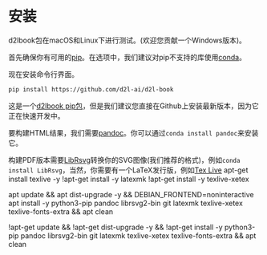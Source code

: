 

<!--
 * @version:
 * @Author:  StevenJokess https://github.com/StevenJokess
 * @Date: 2020-09-27 19:00:42
 * @LastEditors:  StevenJokess https://github.com/StevenJokess
 * @LastEditTime: 2020-12-28 02:21:36
 * @Description:
 * @TODO::
 * @Reference:https://book.d2l.ai/install.html
-->

# 安装

d2lbook包在macOS和Linux下进行测试。(欢迎您贡献一个Windows版本)。

首先确保你有可用的[pip](https://pip.pypa.io/en/stable/)。在选项中，我们建议对pip不支持的库使用[conda](https://docs.conda.io/en/latest/miniconda.html)。

现在安装命令行界面。

```bash
pip install https://github.com/d2l-ai/d2l-book
```


这是一个[d2lbook pip包](https://pypi.org/project/d2lbook/)，但是我们建议您直接在Github上安装最新版本，因为它正在快速开发中。

要构建HTML结果，我们需要[pandoc](https://pandoc.org/)。你可以通过`conda install pandoc`来安装它。

构建PDF版本需要[LibRsvg](https://wiki.gnome.org/Projects/LibRsvg)转换你的SVG图像(我们推荐的格式)，例如`conda install LibRsvg`，当然，你需要有一个LaTeX发行版，例如[Tex Live](https://www.tug.org/texlive/)
apt-get install texlive -y
!apt-get install -y latexmk
!apt-get install -y texlive-xetex

apt update && apt dist-upgrade -y && DEBIAN_FRONTEND=noninteractive apt install -y python3-pip pandoc librsvg2-bin git latexmk texlive-xetex texlive-fonts-extra && apt clean

!apt-get update && !apt-get dist-upgrade -y && !apt-get install -y python3-pip pandoc librsvg2-bin git latexmk texlive-xetex texlive-fonts-extra && apt clean
